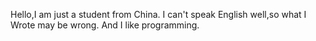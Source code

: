Hello,I am just a student from China.
I can't speak English well,so what I Wrote may be wrong.
And I like programming.
